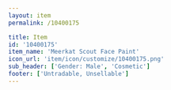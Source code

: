 ```yaml
---
layout: item
permalink: /10400175

title: Item
id: '10400175'
item_name: 'Meerkat Scout Face Paint'
icon_url: 'item/icon/customize/10400175.png'
sub_header: ['Gender: Male', 'Cosmetic']
footer: ['Untradable, Unsellable']
---
```

